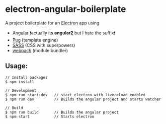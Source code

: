 # electron-angular-boilerplate

A project boilerplate for an [Electron](http://electron.atom.io) app using
- [Angular](https://angular.io) :exclamation:actually its **angular2** but I hate the suffix:exclamation:
- [Pug](https://pugjs.org/api/getting-started.html)  (template engine)
- [SASS](http://sass-lang.com) (CSS with superpowers)
- [webpack](https://webpack.github.io) (module bundler)

## Usage:
```
// Install packages
$ npm install

// Development
$ npm run start:dev   // start electron with livereload enabled
$ npm run dev         // Builds the angular project and starts watcher

// Build
$ npm run build       // Builds the angular project
$ npm start           // Starts electron
```
